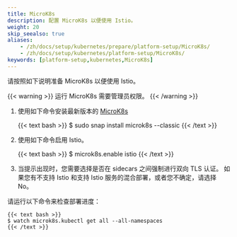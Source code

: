 ```yaml
---
title: MicroK8s
description: 配置 MicroK8s 以便使用 Istio。
weight: 20
skip_seealso: true
aliases:
    - /zh/docs/setup/kubernetes/prepare/platform-setup/MicroK8s/
    - /zh/docs/setup/kubernetes/platform-setup/MicroK8s/
keywords: [platform-setup,kubernetes,MicroK8s]
---
```


请按照如下说明准备 MicroK8s 以便使用 Istio。

{{< warning >}}
运行 MicroK8s 需要管理员权限。
{{< /warning >}}

1.  使用如下命令安装最新版本的 [MicroK8s](https://microk8s.io)

    {{< text bash >}}
    $ sudo snap install microk8s --classic
    {{< /text >}}

1.  使用如下命令启用 Istio。

    {{< text bash >}}
    $ microk8s.enable istio
    {{< /text >}}

1.  当提示出现时，您需要选择是否在 sidecars 之间强制进行双向 TLS 认证。
    如果您有不支持 Istio 和支持 Istio 服务的混合部署，或者您不确定，请选择 No。

请运行以下命令来检查部署进度：

    {{< text bash >}}
    $ watch microk8s.kubectl get all --all-namespaces
    {{< /text >}}
